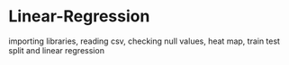 # Linear-Regression
importing libraries, reading csv, checking null values, heat map, train test split and linear regression
